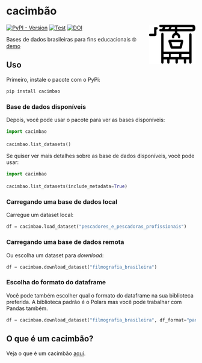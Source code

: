 # cacimbão

<img src="cacimbao_logo.svg" alt="cacimbão logo" width="125" align="right"/>

[![PyPI - Version](https://img.shields.io/pypi/v/cacimbao)](https://pypi.org/project/cacimbao/) [![Test](https://github.com/anapaulagomes/cacimbao/actions/workflows/ci.yml/badge.svg)](https://github.com/anapaulagomes/cacimbao/actions/workflows/ci.yml) [![DOI](https://zenodo.org/badge/975927667.svg)](https://doi.org/10.5281/zenodo.15640773)

Bases de dados brasileiras para fins educacionais 🤓 [demo](https://huggingface.co/spaces/anapaulagomes/pescadores-e-pescadoras-profissionais)

## Uso

Primeiro, instale o pacote com o PyPi:

```bash
pip install cacimbao
```

### Base de dados disponíveis

Depois, você pode usar o pacote para ver as bases disponíveis:

```python
import cacimbao

cacimbao.list_datasets()
```

Se quiser ver mais detalhes sobre as base de dados disponíveis, você pode usar:

```python
import cacimbao

cacimbao.list_datasets(include_metadata=True)
```

### Carregando uma base de dados local

Carregue um dataset local:

```python
df = cacimbao.load_dataset("pescadores_e_pescadoras_profissionais")
```

### Carregando uma base de dados remota

Ou escolha um dataset para _download_:

```python
df = cacimbao.download_dataset("filmografia_brasileira")
```

### Escolha do formato do dataframe

Você pode também escolher qual o formato do dataframe na sua biblioteca preferida.
A biblioteca padrão é o Polars mas você pode trabalhar com Pandas também.

```python
df = cacimbao.download_dataset("filmografia_brasileira", df_format="pandas")
```

## O que é um cacimbão?

Veja o que é um cacimbão [aqui](https://www.youtube.com/watch?v=Ft8-XXILjgE).
